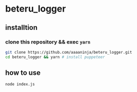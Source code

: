 beteru_logger
================================================================================

installtion
----------------------------------------
### clone this repository && exec `yarn`
```sh
git clone https://github.com/aaaaninja/beteru_logger.git
cd beteru_logger && yarn # install puppeteer
```

how to use
----------------------------------------
```
node index.js
```
